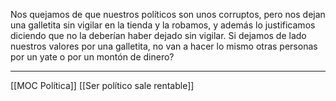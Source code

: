 Nos quejamos de que nuestros políticos son unos corruptos, pero nos dejan una galletita sin vigilar en la tienda y la robamos, y además lo justificamos diciendo que no la deberían haber dejado sin vigilar.
Si dejamos de lado nuestros valores por una galletita, no van a hacer lo mismo otras personas por un yate o por un montón de dinero?

---
[[MOC Política]] 
[[Ser político sale rentable]]
